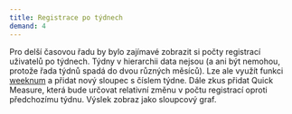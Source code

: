 ```yaml
---
title: Registrace po týdnech
demand: 4
---
```


Pro delší časovou řadu by bylo zajímavé zobrazit si počty registrací uživatelů po týdnech. Týdny v hierarchii data nejsou (a ani být nemohou, protože řada týdnů spadá do dvou různých měsíců). Lze ale využít funkci [weeknum](https://docs.microsoft.com/en-us/dax/weeknum-function-dax) a přidat nový sloupec s číslem týdne. Dále zkus přidat Quick Measure, která bude určovat relativní změnu v počtu registrací oproti předchozímu týdnu. Výslek zobraz jako sloupcový graf.
